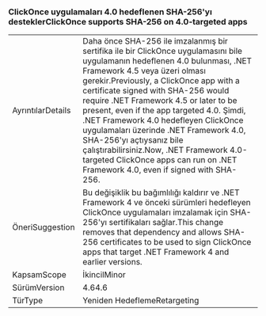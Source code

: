 ### <a name="clickonce-supports-sha-256-on-40-targeted-apps"></a><span data-ttu-id="a3013-101">ClickOnce uygulamaları 4.0 hedeflenen SHA-256'yı destekler</span><span class="sxs-lookup"><span data-stu-id="a3013-101">ClickOnce supports SHA-256 on 4.0-targeted apps</span></span>

|   |   |
|---|---|
|<span data-ttu-id="a3013-102">Ayrıntılar</span><span class="sxs-lookup"><span data-stu-id="a3013-102">Details</span></span>|<span data-ttu-id="a3013-103">Daha önce SHA-256 ile imzalanmış bir sertifika ile bir ClickOnce uygulamasını bile uygulamanın hedeflenen 4.0 bulunması, .NET Framework 4.5 veya üzeri olması gerekir.</span><span class="sxs-lookup"><span data-stu-id="a3013-103">Previously, a ClickOnce app with a certificate signed with SHA-256 would require .NET Framework 4.5 or later to be present, even if the app targeted 4.0.</span></span> <span data-ttu-id="a3013-104">Şimdi, .NET Framework 4.0 hedefleyen ClickOnce uygulamaları üzerinde .NET Framework 4.0, SHA-256'yı açtıysanız bile çalıştırabilirsiniz.</span><span class="sxs-lookup"><span data-stu-id="a3013-104">Now, .NET Framework 4.0-targeted ClickOnce apps can run on .NET Framework 4.0, even if signed with SHA-256.</span></span>|
|<span data-ttu-id="a3013-105">Öneri</span><span class="sxs-lookup"><span data-stu-id="a3013-105">Suggestion</span></span>|<span data-ttu-id="a3013-106">Bu değişiklik bu bağımlılığı kaldırır ve .NET Framework 4 ve önceki sürümleri hedefleyen ClickOnce uygulamaları imzalamak için SHA-256'yı sertifikaları sağlar.</span><span class="sxs-lookup"><span data-stu-id="a3013-106">This change removes that dependency and allows SHA-256 certificates to be used to sign ClickOnce apps that target .NET Framework 4 and earlier versions.</span></span>|
|<span data-ttu-id="a3013-107">Kapsam</span><span class="sxs-lookup"><span data-stu-id="a3013-107">Scope</span></span>|<span data-ttu-id="a3013-108">İkincil</span><span class="sxs-lookup"><span data-stu-id="a3013-108">Minor</span></span>|
|<span data-ttu-id="a3013-109">Sürüm</span><span class="sxs-lookup"><span data-stu-id="a3013-109">Version</span></span>|<span data-ttu-id="a3013-110">4.6</span><span class="sxs-lookup"><span data-stu-id="a3013-110">4.6</span></span>|
|<span data-ttu-id="a3013-111">Tür</span><span class="sxs-lookup"><span data-stu-id="a3013-111">Type</span></span>|<span data-ttu-id="a3013-112">Yeniden Hedefleme</span><span class="sxs-lookup"><span data-stu-id="a3013-112">Retargeting</span></span>|

